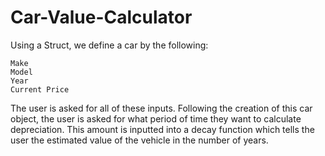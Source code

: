 # Car-Value-Calculator
Using a Struct, we define a car by the following:

    Make
    Model
    Year
    Current Price

The user is asked for all of these inputs. Following the creation of this car object, the user is asked for what period of time they want to calculate depreciation. This amount is inputted into a decay function which tells the user the estimated value of the vehicle in the number of years.
